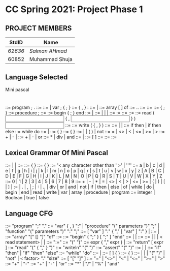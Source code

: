 # CC Spring 2021: Project Phase 1 #
## PROJECT MEMBERS ##
StdID | Name
------------ | -------------
*62636* | *Salman AHmad* 
60852 | Muhammad Shuja

## Language Selected ##

Mini pascal

#
<program> ::=	program <identifier> ; <block> .
<block> ::=	<variable declaration part>
<procedure declaration part>
<statement part>
<variable declaration part> ::=	<empty> |
var <variable declaration> ;
    { <variable declaration> ; }
<variable declaration> ::=	<identifier > { , <identifier> } : <type>
<type> ::=	<simple type> | <array type>
<array type> ::=	array [ <index range> ] of <simple type>
<index range> ::=	<integer constant> .. <integer constant>
<simple type> ::=	<type identifier>
<type identifier> ::=	<identifier>
<procedure declaration part> ::=	{ <procedure declaration> ; }
<procedure declaration> ::=	procedure <identifier> ; <block>
<statement part> ::=	<compound statement>
<compound statement> ::=	begin <statement>{ ; <statement> } end
<statement> ::=	<simple statement> | <structured statement>
<simple statement> ::=	<assignment statement> | <procedure statement> |
<read statement> | <write statement>
<assignment statement> ::=	<variable> := <expression>
<procedure statement> ::=	<procedure identifier>
<procedure identifier> ::=	<identifier>
<read statement> ::=	read ( <input variable> { , <input variable> } )
<input variable> ::=	<variable>
<write statement> ::=	write ( <output value> { , <output value> } )
<output value> ::=	<expression>
<structured statement> ::=	<compound statement> | <if statement> |
<while statement>
<if statement> ::=	if <expression> then <statement> |
if <expression> then <statement> else <statement>
<while statement> ::=	while <expression> do <statement>
<expression> ::=	<simple expression> |
<simple expression> <relational operator> <simple expression>
<simple expression> ::=	<sign> <term> { <adding operator> <term> }
<term> ::=	<factor> { <multiplying operator> <factor> }
<factor> ::=	<variable> | <constant> | ( <expression> ) | not <factor>
<relational operator> ::=	= | <> | < | <= | >= | >
<sign> ::=	+ | - | <empty>
<adding operator> ::=	+ | - | or
<multiplying operator> ::=	* | div | and
<variable> ::=	<entire variable> | <indexed variable>
<indexed variable> ::=	<array variable> [ <expression> ]
<array variable> ::=	<entire variable>
<entire variable> ::=	<variable identifier>
<variable identifier> ::=	<identifier>


## Lexical Grammar Of Mini Pascal ##


<constant> ::=	<integer constant> | <character constant> | <constant identifier>
<constant identifier> ::=	<identifier>
<identifier> ::=	<letter> { <letter or digit> }
<integer constant> ::=	<digit> { <digit> }
<character constant> ::=	'< any character other than '     >'  |  ''''
<letter> ::=	a | b | c | d | e | f | g | h | i | j | k | l | m | n | o | 
p | q | r | s | t | u | v | w | x | y | z | A | B | C |
D | E | F | G | H | I | J | K | L | M | N | O | P
| Q | R | S | T | U | V | W | X | Y | Z
<digit> ::=	0 | 1 | 2 | 3 | 4 | 5 | 6 | 7 | 8 | 9
<special symbol> ::=	+ | - | * | = | <> | < | > | <= | >= |
( | ) | [ | ] | := | . | , | ; | : | .. | div | or |
and | not | if | then | else | of | while | do |
begin | end | read | write | var | array |
procedure | program
<predefined identifier> ::=	integer | Boolean | true | false

## Language CFG ##
<program> ::= "program" <id> ";" <block> "." 
<declaration> ::= "var" <id> { , <id> } ":" <type> | 
"procedure" <id> "(" parameters ")" ";" <block> | 
"function" <id> "(" parameters ")" ":" <type> ";" <block> 
<parameters> ::= [ "var" ] <id> ":" <type> { "," [ "var" ] <id> ":" <type> } | <empty> 
<type> ::= <simple type> | <array type> 
<array type> ::= "array" "[" [<integer expr>] "]" "of" <simple type>
<simple type> ::= <type id> 
<block> ::= "begin" <statement> { ";" <statement> } [ ";" ] "end" 
<statement> ::= <simple statement> | <structured statement> | <declaration>
<empty> ::=
<simple statement> ::= <assignment statement> | <call> | <return statement> | 
< read statement> | <write statement> | <assert statement> 
<assignment statement> ::= <variable> ":=" <expr> 
<call> ::= <id> "(" <arguments> ")" 
<arguments> ::= expr { "," expr } | <empty> 
<return statement> ::= "return" [ expr ] 
<read statement> ::= "read" "(" <variable> { "," <variable> } ")" 
<write statement> ::= "writeln" "(" <arguments> ")" 
<assert statement> ::= "assert" "(" <Boolean expr> ")" 
<structured statement> ::= <block> | <if statement> | <while statement> 
<if statement> ::= "if" <Boolean expr> "then" <statement> | 
"if" <Boolean expr> "then" <statement> "else" <statement> 
<while statement> ::= "while" <Boolean expr> "do" <statement>
<expr> ::= <simple expr> | 
<simple expr> <relational operator> <simple expr> 
<simple expr> ::= [ <sign> ] <term> { <adding operator> <term> } 
<term> ::= <factor> { <multiplying operator> <factor> } 
<factor> ::= <call> | <variable> | <literal> | "(" <expr> ")" | "not" <factor> | < factor> "." "size" 
<variable> ::= <variable id> [ "[" <integer expr> "]" ] 
<relational operator> ::= "=" | "<>" | "<" | "<=" | ">=" | ">" 
<sign> ::= "+" | "-" 
<adding operator> ::= "+" | "-" | "or" 
<multiplying operator> ::= "*" | "/" | "%" | "and" 
